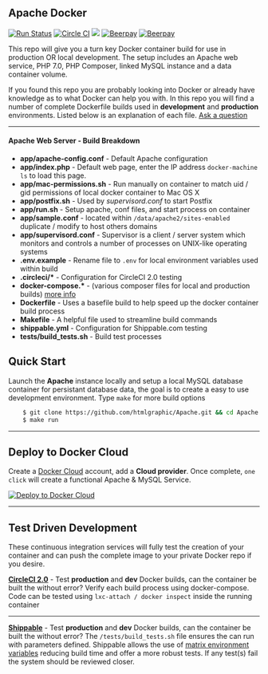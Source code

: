 ## Apache Docker

[![Run Status](https://api.shippable.com/projects/54cf015b5ab6cc13528a7b6a/badge?branch=envoyer)](https://app.shippable.com/projects/54cf015b5ab6cc13528a7b6a)
[![Circle CI](https://circleci.com/gh/htmlgraphic/Apache/tree/envoyer.svg?style=svg)](https://circleci.com/gh/htmlgraphic/Apache/tree/envoyer) 
[![](https://images.microbadger.com/badges/image/htmlgraphic/apache:envoyer.svg)](https://microbadger.com/images/htmlgraphic/apache:envoyer "Get your own image badge on microbadger.com")
[![Beerpay](https://beerpay.io/htmlgraphic/Apache/badge.svg?style=beer)](https://beerpay.io/htmlgraphic/Apache) [![Beerpay](https://beerpay.io/htmlgraphic/Apache/make-wish.svg?style=flat)](https://beerpay.io/htmlgraphic/Apache)


This repo will give you a turn key Docker container build for use in production OR local development. The setup includes an Apache web service, PHP 7.0, PHP Composer, linked MySQL instance and a data container volume.


If you found this repo you are probably looking into Docker or already have knowledge as to what Docker can help you with. In this repo you will find a number of complete Dockerfile builds used in **development** and **production** environments. Listed below is an explanation of each file. [Ask a question](https://github.com/htmlgraphic/Apache/issues/new)

---

#### Apache Web Server - Build Breakdown
* **app/apache-config.conf** - Default Apache configuration
* **app/index.php** - Default web page, enter the IP address `docker-machine ls` to load this page.
* **app/mac-permissions.sh** - Run manually on container to match uid / gid permissions of local docker container to Mac OS X
* **app/postfix.sh** - Used by *supervisord.conf* to start Postfix
* **app/run.sh** - Setup apache, conf files, and start process on container
* **app/sample.conf** - located within `/data/apache2/sites-enabled` duplicate / modify to host others domains
* **app/supervisord.conf** - Supervisor is a client / server system which monitors and controls a number of processes on UNIX-like operating systems
* **.env.example** - Rename file to `.env` for local environment variables used within build
* **.circleci/\*** - Configuration for CircleCI 2.0 testing
* **docker-compose.\*** - (various composer files for local and production builds) [more info](https://docs.docker.com/docker-cloud/apps/deploy-to-cloud-btn/)
* **Dockerfile** - Uses a basefile build to help speed up the docker container build process
* **Makefile** - A helpful file used to streamline build commands
* **shippable.yml** - Configuration for Shippable.com testing
* **tests/build_tests.sh** - Build test processes




## Quick Start

Launch the **Apache** instance locally and setup a local MySQL database container for persistant database data, the goal is to create a easy to use development environment. Type `make` for more build options

```bash
	$ git clone https://github.com/htmlgraphic/Apache.git && cd Apache
	$ make run
```

---
## Deploy to Docker Cloud
Create a [Docker Cloud](https://cloud.docker.com) account, add a   **Cloud provider**. Once complete, `one click` will create a functional Apache & MySQL Service.

[![Deploy to Docker Cloud](https://files.cloud.docker.com/images/deploy-to-dockercloud.svg)](https://cloud.docker.com/stack/deploy/)

---

## Test Driven Development
These continuous integration services will fully test the creation of your container and can push the complete image to your private Docker repo if you desire.


**[CircleCI 2.0](https://circleci.com/gh/htmlgraphic/Apache)** - Test **production** and **dev** Docker builds, can the container be built the without error? Verify each build process using docker-compose. Code can be tested using ```lxc-attach / docker inspect``` inside the running container


---

**[Shippable](https://shippable.com)** - Test **production** and **dev** Docker builds, can the container be built the without error? The ```/tests/build_tests.sh``` file ensures the can run with parameters defined. Shippable allows the use of [matrix environment variables](http://docs.shippable.com/ci_configure/#using-environment-variables) reducing build time and offer a more robust tests. If any test(s) fail the system should be reviewed closer.







